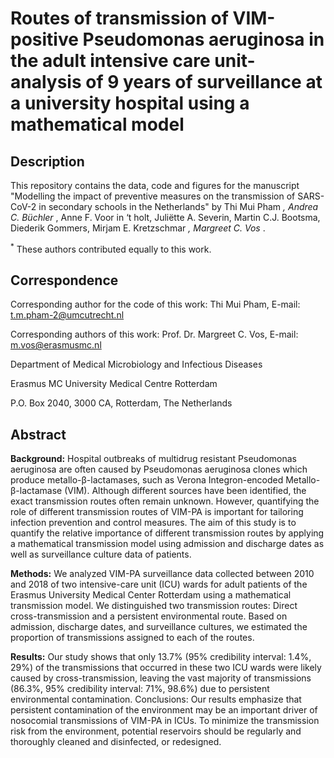 # Routes of transmission of VIM-positive Pseudomonas aeruginosa in the adult intensive care unit- analysis of 9 years of surveillance at a university hospital using a mathematical model


## Description
This repository contains the data, code and figures for the manuscript "Modelling the impact of preventive measures on the transmission of SARS-CoV-2 in secondary schools in the Netherlands" by Thi Mui Pham <sup>*</sup>, Andrea C. Büchler <sup>*</sup>, Anne F. Voor in ‘t holt, Juliëtte A. Severin, Martin C.J. Bootsma, Diederik Gommers, Mirjam E. Kretzschmar <sup>*</sup>, Margreet C. Vos <sup>*</sup>.

<sup>*</sup> These authors contributed equally to this work.


## Correspondence
Corresponding author for the code of this work: Thi Mui Pham, E-mail: t.m.pham-2@umcutrecht.nl

Corresponding authors of this work: Prof. Dr. Margreet C. Vos, E-mail: m.vos@erasmusmc.nl

Department of Medical Microbiology and Infectious Diseases  

Erasmus MC University Medical Centre Rotterdam 

P.O. Box 2040, 3000 CA, Rotterdam, The Netherlands


## Abstract
**Background:** Hospital outbreaks of multidrug resistant Pseudomonas aeruginosa are often caused by Pseudomonas aeruginosa clones which produce metallo-β-lactamases, such as Verona Integron-encoded Metallo-β-lactamase (VIM). Although different sources have been identified, the exact transmission routes often remain unknown. However, quantifying the role of different transmission routes of VIM-PA is important for tailoring infection prevention and control measures. The aim of this study is to quantify the relative importance of different transmission routes by applying a mathematical transmission model using admission and discharge dates as well as surveillance culture data of patients.

**Methods:** We analyzed VIM-PA surveillance data collected between 2010 and 2018 of two intensive-care unit (ICU) wards for adult patients of the Erasmus University Medical Center Rotterdam using a mathematical transmission model. We distinguished two transmission routes: Direct cross-transmission and a persistent environmental route. Based on admission, discharge dates, and surveillance cultures, we estimated the proportion of transmissions assigned to each of the routes. 

**Results:** Our study shows that only 13.7% (95% credibility interval: 1.4%, 29%) of the transmissions that occurred in these two ICU wards were likely caused by cross-transmission, leaving the vast majority of transmissions (86.3%, 95% credibility interval: 71%, 98.6%) due to persistent environmental contamination. 
Conclusions: Our results emphasize that persistent contamination of the environment may be an important driver of nosocomial transmissions of VIM-PA in ICUs. To minimize the transmission risk from the environment, potential reservoirs should be regularly and thoroughly cleaned and disinfected, or redesigned.

